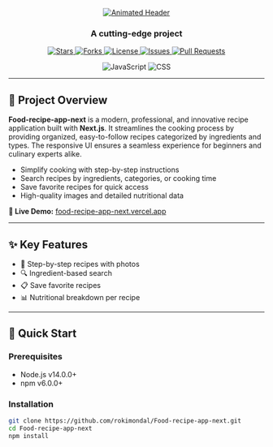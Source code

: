 <div align="center">
  <a href="https://github.com/rokimondal/Food-recipe-app-next">
    <p align="center">
      <img src="https://readme-typing-svg.demolab.com?font=Fira+Code&pause=1000&color=F70000&width=435&lines=Food-recipe-app-next;Make%20your%20cooking%20a%20breeze!;Cutting-edge%20technology" alt="Animated Header">
    </p>
  </a>

  <h3>A cutting-edge project</h3>

  <p>
    <a href="https://github.com/rokimondal/Food-recipe-app-next/stargazers">
      <img src="https://img.shields.io/github/stars/rokimondal/Food-recipe-app-next?label=Stars&style=flat-square" alt="Stars">
    </a>
    <a href="https://github.com/rokimondal/Food-recipe-app-next/network/members">
      <img src="https://img.shields.io/github/forks/rokimondal/Food-recipe-app-next?label=Forks&style=flat-square" alt="Forks">
    </a>
    <a href="https://github.com/rokimondal/Food-recipe-app-next/blob/main/LICENSE">
      <img src="https://img.shields.io/github/license/rokimondal/Food-recipe-app-next?label=License&style=flat-square" alt="License">
    </a>
    <a href="https://github.com/rokimondal/Food-recipe-app-next/issues">
      <img src="https://img.shields.io/github/issues/rokimondal/Food-recipe-app-next?label=Issues&style=flat-square" alt="Issues">
    </a>
    <a href="https://github.com/rokimondal/Food-recipe-app-next/pulls">
      <img src="https://img.shields.io/github/issues-pr/rokimondal/Food-recipe-app-next?label=Pull%20Requests&style=flat-square" alt="Pull Requests">
    </a>
  </p>

  <div>
    <img src="https://img.shields.io/badge/JavaScript-84.7%25-brightgreen" alt="JavaScript">
    <img src="https://img.shields.io/badge/CSS-15.3%25-blue" alt="CSS">
  </div>
</div>

---

## 🎯 Project Overview

**Food-recipe-app-next** is a modern, professional, and innovative recipe application built with **Next.js**. It streamlines the cooking process by providing organized, easy-to-follow recipes categorized by ingredients and types. The responsive UI ensures a seamless experience for beginners and culinary experts alike.

- Simplify cooking with step-by-step instructions  
- Search recipes by ingredients, categories, or cooking time  
- Save favorite recipes for quick access  
- High-quality images and detailed nutritional data  

**🔗 Live Demo:** [food-recipe-app-next.vercel.app](https://food-recipe-app-next.vercel.app)

---

## ✨ Key Features

- 🍳 Step-by-step recipes with photos  
- 🔍 Ingredient-based search  
- 📋 Save favorite recipes  
- 📊 Nutritional breakdown per recipe  

---

## 🚀 Quick Start

### Prerequisites

- Node.js v14.0.0+  
- npm v6.0.0+

### Installation

```bash
git clone https://github.com/rokimondal/Food-recipe-app-next.git
cd Food-recipe-app-next
npm install
